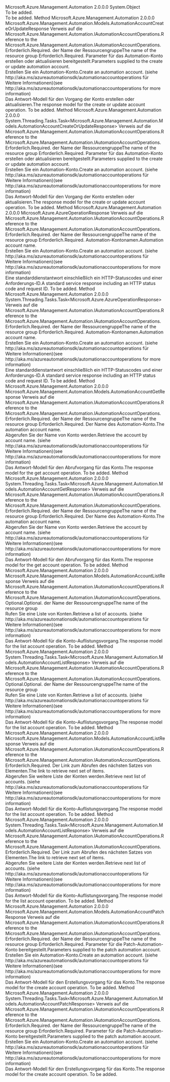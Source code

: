 <Type Name="AutomationAccountOperationsExtensions" FullName="Microsoft.Azure.Management.Automation.AutomationAccountOperationsExtensions">
  <TypeSignature Language="C#" Value="public static class AutomationAccountOperationsExtensions" />
  <TypeSignature Language="ILAsm" Value=".class public auto ansi abstract sealed beforefieldinit AutomationAccountOperationsExtensions extends System.Object" />
  <TypeSignature Language="DocId" Value="T:Microsoft.Azure.Management.Automation.AutomationAccountOperationsExtensions" />
  <TypeSignature Language="VB.NET" Value="Public Module AutomationAccountOperationsExtensions" />
  <TypeSignature Language="F#" Value="type AutomationAccountOperationsExtensions = class" />
  <AssemblyInfo>
    <AssemblyName>Microsoft.Azure.Management.Automation</AssemblyName>
    <AssemblyVersion>2.0.0.0</AssemblyVersion>
  </AssemblyInfo>
  <Base>
    <BaseTypeName>System.Object</BaseTypeName>
  </Base>
  <Interfaces />
  <Docs>
    <summary>To be added.</summary>
    <remarks>To be added.</remarks>
  </Docs>
  <Members>
    <Member MemberName="CreateOrUpdate">
      <MemberSignature Language="C#" Value="public static Microsoft.Azure.Management.Automation.Models.AutomationAccountCreateOrUpdateResponse CreateOrUpdate (this Microsoft.Azure.Management.Automation.IAutomationAccountOperations operations, string resourceGroupName, Microsoft.Azure.Management.Automation.Models.AutomationAccountCreateOrUpdateParameters parameters);" />
      <MemberSignature Language="ILAsm" Value=".method public static hidebysig class Microsoft.Azure.Management.Automation.Models.AutomationAccountCreateOrUpdateResponse CreateOrUpdate(class Microsoft.Azure.Management.Automation.IAutomationAccountOperations operations, string resourceGroupName, class Microsoft.Azure.Management.Automation.Models.AutomationAccountCreateOrUpdateParameters parameters) cil managed" />
      <MemberSignature Language="DocId" Value="M:Microsoft.Azure.Management.Automation.AutomationAccountOperationsExtensions.CreateOrUpdate(Microsoft.Azure.Management.Automation.IAutomationAccountOperations,System.String,Microsoft.Azure.Management.Automation.Models.AutomationAccountCreateOrUpdateParameters)" />
      <MemberSignature Language="VB.NET" Value="&lt;Extension()&gt;&#xA;Public Function CreateOrUpdate (operations As IAutomationAccountOperations, resourceGroupName As String, parameters As AutomationAccountCreateOrUpdateParameters) As AutomationAccountCreateOrUpdateResponse" />
      <MemberSignature Language="F#" Value="static member CreateOrUpdate : Microsoft.Azure.Management.Automation.IAutomationAccountOperations * string * Microsoft.Azure.Management.Automation.Models.AutomationAccountCreateOrUpdateParameters -&gt; Microsoft.Azure.Management.Automation.Models.AutomationAccountCreateOrUpdateResponse" Usage="Microsoft.Azure.Management.Automation.AutomationAccountOperationsExtensions.CreateOrUpdate (operations, resourceGroupName, parameters)" />
      <MemberType>Method</MemberType>
      <AssemblyInfo>
        <AssemblyName>Microsoft.Azure.Management.Automation</AssemblyName>
        <AssemblyVersion>2.0.0.0</AssemblyVersion>
      </AssemblyInfo>
      <ReturnValue>
        <ReturnType>Microsoft.Azure.Management.Automation.Models.AutomationAccountCreateOrUpdateResponse</ReturnType>
      </ReturnValue>
      <Parameters>
        <Parameter Name="operations" Type="Microsoft.Azure.Management.Automation.IAutomationAccountOperations" RefType="this" />
        <Parameter Name="resourceGroupName" Type="System.String" />
        <Parameter Name="parameters" Type="Microsoft.Azure.Management.Automation.Models.AutomationAccountCreateOrUpdateParameters" />
      </Parameters>
      <Docs>
        <param name="operations">
            <span data-ttu-id="dcac2-101">Verweis auf die Microsoft.Azure.Management.Automation.IAutomationAccountOperations.</span><span class="sxs-lookup"><span data-stu-id="dcac2-101">Reference to the Microsoft.Azure.Management.Automation.IAutomationAccountOperations.</span></span>
            </param>
        <param name="resourceGroupName">
            <span data-ttu-id="dcac2-102">Erforderlich.</span><span class="sxs-lookup"><span data-stu-id="dcac2-102">Required.</span></span> <span data-ttu-id="dcac2-103">der Name der Ressourcengruppe</span><span class="sxs-lookup"><span data-stu-id="dcac2-103">The name of the resource group</span></span>
            </param>
        <param name="parameters">
            <span data-ttu-id="dcac2-104">Erforderlich.</span><span class="sxs-lookup"><span data-stu-id="dcac2-104">Required.</span></span> <span data-ttu-id="dcac2-105">Parameter für das Automation-Konto erstellen oder aktualisieren bereitgestellt.</span><span class="sxs-lookup"><span data-stu-id="dcac2-105">Parameters supplied to the create or update automation account.</span></span>
            </param>
        <summary>
            <span data-ttu-id="dcac2-106">Erstellen Sie ein Automation-Konto.</span><span class="sxs-lookup"><span data-stu-id="dcac2-106">Create an automation account.</span></span>  <span data-ttu-id="dcac2-107">(siehe http://aka.ms/azureautomationsdk/automationaccountoperations für Weitere Informationen)</span><span class="sxs-lookup"><span data-stu-id="dcac2-107">(see http://aka.ms/azureautomationsdk/automationaccountoperations for more information)</span></span>
            </summary>
        <returns>
            <span data-ttu-id="dcac2-108">Das Antwort-Modell für den Vorgang der Konto erstellen oder aktualisieren.</span><span class="sxs-lookup"><span data-stu-id="dcac2-108">The response model for the create or update account operation.</span></span>
            </returns>
        <remarks>To be added.</remarks>
      </Docs>
    </Member>
    <Member MemberName="CreateOrUpdateAsync">
      <MemberSignature Language="C#" Value="public static System.Threading.Tasks.Task&lt;Microsoft.Azure.Management.Automation.Models.AutomationAccountCreateOrUpdateResponse&gt; CreateOrUpdateAsync (this Microsoft.Azure.Management.Automation.IAutomationAccountOperations operations, string resourceGroupName, Microsoft.Azure.Management.Automation.Models.AutomationAccountCreateOrUpdateParameters parameters);" />
      <MemberSignature Language="ILAsm" Value=".method public static hidebysig class System.Threading.Tasks.Task`1&lt;class Microsoft.Azure.Management.Automation.Models.AutomationAccountCreateOrUpdateResponse&gt; CreateOrUpdateAsync(class Microsoft.Azure.Management.Automation.IAutomationAccountOperations operations, string resourceGroupName, class Microsoft.Azure.Management.Automation.Models.AutomationAccountCreateOrUpdateParameters parameters) cil managed" />
      <MemberSignature Language="DocId" Value="M:Microsoft.Azure.Management.Automation.AutomationAccountOperationsExtensions.CreateOrUpdateAsync(Microsoft.Azure.Management.Automation.IAutomationAccountOperations,System.String,Microsoft.Azure.Management.Automation.Models.AutomationAccountCreateOrUpdateParameters)" />
      <MemberSignature Language="VB.NET" Value="&lt;Extension()&gt;&#xA;Public Function CreateOrUpdateAsync (operations As IAutomationAccountOperations, resourceGroupName As String, parameters As AutomationAccountCreateOrUpdateParameters) As Task(Of AutomationAccountCreateOrUpdateResponse)" />
      <MemberSignature Language="F#" Value="static member CreateOrUpdateAsync : Microsoft.Azure.Management.Automation.IAutomationAccountOperations * string * Microsoft.Azure.Management.Automation.Models.AutomationAccountCreateOrUpdateParameters -&gt; System.Threading.Tasks.Task&lt;Microsoft.Azure.Management.Automation.Models.AutomationAccountCreateOrUpdateResponse&gt;" Usage="Microsoft.Azure.Management.Automation.AutomationAccountOperationsExtensions.CreateOrUpdateAsync (operations, resourceGroupName, parameters)" />
      <MemberType>Method</MemberType>
      <AssemblyInfo>
        <AssemblyName>Microsoft.Azure.Management.Automation</AssemblyName>
        <AssemblyVersion>2.0.0.0</AssemblyVersion>
      </AssemblyInfo>
      <ReturnValue>
        <ReturnType>System.Threading.Tasks.Task&lt;Microsoft.Azure.Management.Automation.Models.AutomationAccountCreateOrUpdateResponse&gt;</ReturnType>
      </ReturnValue>
      <Parameters>
        <Parameter Name="operations" Type="Microsoft.Azure.Management.Automation.IAutomationAccountOperations" RefType="this" />
        <Parameter Name="resourceGroupName" Type="System.String" />
        <Parameter Name="parameters" Type="Microsoft.Azure.Management.Automation.Models.AutomationAccountCreateOrUpdateParameters" />
      </Parameters>
      <Docs>
        <param name="operations">
            <span data-ttu-id="dcac2-109">Verweis auf die Microsoft.Azure.Management.Automation.IAutomationAccountOperations.</span><span class="sxs-lookup"><span data-stu-id="dcac2-109">Reference to the Microsoft.Azure.Management.Automation.IAutomationAccountOperations.</span></span>
            </param>
        <param name="resourceGroupName">
            <span data-ttu-id="dcac2-110">Erforderlich.</span><span class="sxs-lookup"><span data-stu-id="dcac2-110">Required.</span></span> <span data-ttu-id="dcac2-111">der Name der Ressourcengruppe</span><span class="sxs-lookup"><span data-stu-id="dcac2-111">The name of the resource group</span></span>
            </param>
        <param name="parameters">
            <span data-ttu-id="dcac2-112">Erforderlich.</span><span class="sxs-lookup"><span data-stu-id="dcac2-112">Required.</span></span> <span data-ttu-id="dcac2-113">Parameter für das Automation-Konto erstellen oder aktualisieren bereitgestellt.</span><span class="sxs-lookup"><span data-stu-id="dcac2-113">Parameters supplied to the create or update automation account.</span></span>
            </param>
        <summary>
            <span data-ttu-id="dcac2-114">Erstellen Sie ein Automation-Konto.</span><span class="sxs-lookup"><span data-stu-id="dcac2-114">Create an automation account.</span></span>  <span data-ttu-id="dcac2-115">(siehe http://aka.ms/azureautomationsdk/automationaccountoperations für Weitere Informationen)</span><span class="sxs-lookup"><span data-stu-id="dcac2-115">(see http://aka.ms/azureautomationsdk/automationaccountoperations for more information)</span></span>
            </summary>
        <returns>
            <span data-ttu-id="dcac2-116">Das Antwort-Modell für den Vorgang der Konto erstellen oder aktualisieren.</span><span class="sxs-lookup"><span data-stu-id="dcac2-116">The response model for the create or update account operation.</span></span>
            </returns>
        <remarks>To be added.</remarks>
      </Docs>
    </Member>
    <Member MemberName="Delete">
      <MemberSignature Language="C#" Value="public static Microsoft.Azure.AzureOperationResponse Delete (this Microsoft.Azure.Management.Automation.IAutomationAccountOperations operations, string resourceGroupName, string automationAccountName);" />
      <MemberSignature Language="ILAsm" Value=".method public static hidebysig class Microsoft.Azure.AzureOperationResponse Delete(class Microsoft.Azure.Management.Automation.IAutomationAccountOperations operations, string resourceGroupName, string automationAccountName) cil managed" />
      <MemberSignature Language="DocId" Value="M:Microsoft.Azure.Management.Automation.AutomationAccountOperationsExtensions.Delete(Microsoft.Azure.Management.Automation.IAutomationAccountOperations,System.String,System.String)" />
      <MemberSignature Language="VB.NET" Value="&lt;Extension()&gt;&#xA;Public Function Delete (operations As IAutomationAccountOperations, resourceGroupName As String, automationAccountName As String) As AzureOperationResponse" />
      <MemberSignature Language="F#" Value="static member Delete : Microsoft.Azure.Management.Automation.IAutomationAccountOperations * string * string -&gt; Microsoft.Azure.AzureOperationResponse" Usage="Microsoft.Azure.Management.Automation.AutomationAccountOperationsExtensions.Delete (operations, resourceGroupName, automationAccountName)" />
      <MemberType>Method</MemberType>
      <AssemblyInfo>
        <AssemblyName>Microsoft.Azure.Management.Automation</AssemblyName>
        <AssemblyVersion>2.0.0.0</AssemblyVersion>
      </AssemblyInfo>
      <ReturnValue>
        <ReturnType>Microsoft.Azure.AzureOperationResponse</ReturnType>
      </ReturnValue>
      <Parameters>
        <Parameter Name="operations" Type="Microsoft.Azure.Management.Automation.IAutomationAccountOperations" RefType="this" />
        <Parameter Name="resourceGroupName" Type="System.String" />
        <Parameter Name="automationAccountName" Type="System.String" />
      </Parameters>
      <Docs>
        <param name="operations">
            <span data-ttu-id="dcac2-117">Verweis auf die Microsoft.Azure.Management.Automation.IAutomationAccountOperations.</span><span class="sxs-lookup"><span data-stu-id="dcac2-117">Reference to the Microsoft.Azure.Management.Automation.IAutomationAccountOperations.</span></span>
            </param>
        <param name="resourceGroupName">
            <span data-ttu-id="dcac2-118">Erforderlich.</span><span class="sxs-lookup"><span data-stu-id="dcac2-118">Required.</span></span> <span data-ttu-id="dcac2-119">der Name der Ressourcengruppe</span><span class="sxs-lookup"><span data-stu-id="dcac2-119">The name of the resource group</span></span>
            </param>
        <param name="automationAccountName">
            <span data-ttu-id="dcac2-120">Erforderlich.</span><span class="sxs-lookup"><span data-stu-id="dcac2-120">Required.</span></span> <span data-ttu-id="dcac2-121">Automation-Kontonamen.</span><span class="sxs-lookup"><span data-stu-id="dcac2-121">Automation account name.</span></span>
            </param>
        <summary>
            <span data-ttu-id="dcac2-122">Erstellen Sie ein Automation-Konto.</span><span class="sxs-lookup"><span data-stu-id="dcac2-122">Create an automation account.</span></span>  <span data-ttu-id="dcac2-123">(siehe http://aka.ms/azureautomationsdk/automationaccountoperations für Weitere Informationen)</span><span class="sxs-lookup"><span data-stu-id="dcac2-123">(see http://aka.ms/azureautomationsdk/automationaccountoperations for more information)</span></span>
            </summary>
        <returns>
            <span data-ttu-id="dcac2-124">Eine standarddienstantwort einschließlich ein HTTP-Statuscodes und einer Anforderungs-ID.</span><span class="sxs-lookup"><span data-stu-id="dcac2-124">A standard service response including an HTTP status code and request ID.</span></span>
            </returns>
        <remarks>To be added.</remarks>
      </Docs>
    </Member>
    <Member MemberName="DeleteAsync">
      <MemberSignature Language="C#" Value="public static System.Threading.Tasks.Task&lt;Microsoft.Azure.AzureOperationResponse&gt; DeleteAsync (this Microsoft.Azure.Management.Automation.IAutomationAccountOperations operations, string resourceGroupName, string automationAccountName);" />
      <MemberSignature Language="ILAsm" Value=".method public static hidebysig class System.Threading.Tasks.Task`1&lt;class Microsoft.Azure.AzureOperationResponse&gt; DeleteAsync(class Microsoft.Azure.Management.Automation.IAutomationAccountOperations operations, string resourceGroupName, string automationAccountName) cil managed" />
      <MemberSignature Language="DocId" Value="M:Microsoft.Azure.Management.Automation.AutomationAccountOperationsExtensions.DeleteAsync(Microsoft.Azure.Management.Automation.IAutomationAccountOperations,System.String,System.String)" />
      <MemberSignature Language="VB.NET" Value="&lt;Extension()&gt;&#xA;Public Function DeleteAsync (operations As IAutomationAccountOperations, resourceGroupName As String, automationAccountName As String) As Task(Of AzureOperationResponse)" />
      <MemberSignature Language="F#" Value="static member DeleteAsync : Microsoft.Azure.Management.Automation.IAutomationAccountOperations * string * string -&gt; System.Threading.Tasks.Task&lt;Microsoft.Azure.AzureOperationResponse&gt;" Usage="Microsoft.Azure.Management.Automation.AutomationAccountOperationsExtensions.DeleteAsync (operations, resourceGroupName, automationAccountName)" />
      <MemberType>Method</MemberType>
      <AssemblyInfo>
        <AssemblyName>Microsoft.Azure.Management.Automation</AssemblyName>
        <AssemblyVersion>2.0.0.0</AssemblyVersion>
      </AssemblyInfo>
      <ReturnValue>
        <ReturnType>System.Threading.Tasks.Task&lt;Microsoft.Azure.AzureOperationResponse&gt;</ReturnType>
      </ReturnValue>
      <Parameters>
        <Parameter Name="operations" Type="Microsoft.Azure.Management.Automation.IAutomationAccountOperations" RefType="this" />
        <Parameter Name="resourceGroupName" Type="System.String" />
        <Parameter Name="automationAccountName" Type="System.String" />
      </Parameters>
      <Docs>
        <param name="operations">
            <span data-ttu-id="dcac2-125">Verweis auf die Microsoft.Azure.Management.Automation.IAutomationAccountOperations.</span><span class="sxs-lookup"><span data-stu-id="dcac2-125">Reference to the Microsoft.Azure.Management.Automation.IAutomationAccountOperations.</span></span>
            </param>
        <param name="resourceGroupName">
            <span data-ttu-id="dcac2-126">Erforderlich.</span><span class="sxs-lookup"><span data-stu-id="dcac2-126">Required.</span></span> <span data-ttu-id="dcac2-127">der Name der Ressourcengruppe</span><span class="sxs-lookup"><span data-stu-id="dcac2-127">The name of the resource group</span></span>
            </param>
        <param name="automationAccountName">
            <span data-ttu-id="dcac2-128">Erforderlich.</span><span class="sxs-lookup"><span data-stu-id="dcac2-128">Required.</span></span> <span data-ttu-id="dcac2-129">Automation-Kontonamen.</span><span class="sxs-lookup"><span data-stu-id="dcac2-129">Automation account name.</span></span>
            </param>
        <summary>
            <span data-ttu-id="dcac2-130">Erstellen Sie ein Automation-Konto.</span><span class="sxs-lookup"><span data-stu-id="dcac2-130">Create an automation account.</span></span>  <span data-ttu-id="dcac2-131">(siehe http://aka.ms/azureautomationsdk/automationaccountoperations für Weitere Informationen)</span><span class="sxs-lookup"><span data-stu-id="dcac2-131">(see http://aka.ms/azureautomationsdk/automationaccountoperations for more information)</span></span>
            </summary>
        <returns>
            <span data-ttu-id="dcac2-132">Eine standarddienstantwort einschließlich ein HTTP-Statuscodes und einer Anforderungs-ID.</span><span class="sxs-lookup"><span data-stu-id="dcac2-132">A standard service response including an HTTP status code and request ID.</span></span>
            </returns>
        <remarks>To be added.</remarks>
      </Docs>
    </Member>
    <Member MemberName="Get">
      <MemberSignature Language="C#" Value="public static Microsoft.Azure.Management.Automation.Models.AutomationAccountGetResponse Get (this Microsoft.Azure.Management.Automation.IAutomationAccountOperations operations, string resourceGroupName, string automationAccount);" />
      <MemberSignature Language="ILAsm" Value=".method public static hidebysig class Microsoft.Azure.Management.Automation.Models.AutomationAccountGetResponse Get(class Microsoft.Azure.Management.Automation.IAutomationAccountOperations operations, string resourceGroupName, string automationAccount) cil managed" />
      <MemberSignature Language="DocId" Value="M:Microsoft.Azure.Management.Automation.AutomationAccountOperationsExtensions.Get(Microsoft.Azure.Management.Automation.IAutomationAccountOperations,System.String,System.String)" />
      <MemberSignature Language="VB.NET" Value="&lt;Extension()&gt;&#xA;Public Function Get (operations As IAutomationAccountOperations, resourceGroupName As String, automationAccount As String) As AutomationAccountGetResponse" />
      <MemberSignature Language="F#" Value="static member Get : Microsoft.Azure.Management.Automation.IAutomationAccountOperations * string * string -&gt; Microsoft.Azure.Management.Automation.Models.AutomationAccountGetResponse" Usage="Microsoft.Azure.Management.Automation.AutomationAccountOperationsExtensions.Get (operations, resourceGroupName, automationAccount)" />
      <MemberType>Method</MemberType>
      <AssemblyInfo>
        <AssemblyName>Microsoft.Azure.Management.Automation</AssemblyName>
        <AssemblyVersion>2.0.0.0</AssemblyVersion>
      </AssemblyInfo>
      <ReturnValue>
        <ReturnType>Microsoft.Azure.Management.Automation.Models.AutomationAccountGetResponse</ReturnType>
      </ReturnValue>
      <Parameters>
        <Parameter Name="operations" Type="Microsoft.Azure.Management.Automation.IAutomationAccountOperations" RefType="this" />
        <Parameter Name="resourceGroupName" Type="System.String" />
        <Parameter Name="automationAccount" Type="System.String" />
      </Parameters>
      <Docs>
        <param name="operations">
            <span data-ttu-id="dcac2-133">Verweis auf die Microsoft.Azure.Management.Automation.IAutomationAccountOperations.</span><span class="sxs-lookup"><span data-stu-id="dcac2-133">Reference to the Microsoft.Azure.Management.Automation.IAutomationAccountOperations.</span></span>
            </param>
        <param name="resourceGroupName">
            <span data-ttu-id="dcac2-134">Erforderlich.</span><span class="sxs-lookup"><span data-stu-id="dcac2-134">Required.</span></span> <span data-ttu-id="dcac2-135">der Name der Ressourcengruppe</span><span class="sxs-lookup"><span data-stu-id="dcac2-135">The name of the resource group</span></span>
            </param>
        <param name="automationAccount">
            <span data-ttu-id="dcac2-136">Erforderlich.</span><span class="sxs-lookup"><span data-stu-id="dcac2-136">Required.</span></span> <span data-ttu-id="dcac2-137">Der Name des Automation-Konto.</span><span class="sxs-lookup"><span data-stu-id="dcac2-137">The automation account name.</span></span>
            </param>
        <summary>
            <span data-ttu-id="dcac2-138">Abgerufen Sie der Name von Konto werden.</span><span class="sxs-lookup"><span data-stu-id="dcac2-138">Retrieve the account by account name.</span></span>  <span data-ttu-id="dcac2-139">(siehe http://aka.ms/azureautomationsdk/automationaccountoperations für Weitere Informationen)</span><span class="sxs-lookup"><span data-stu-id="dcac2-139">(see http://aka.ms/azureautomationsdk/automationaccountoperations for more information)</span></span>
            </summary>
        <returns>
            <span data-ttu-id="dcac2-140">Das Antwort-Modell für den Abrufvorgang für das Konto.</span><span class="sxs-lookup"><span data-stu-id="dcac2-140">The response model for the get account operation.</span></span>
            </returns>
        <remarks>To be added.</remarks>
      </Docs>
    </Member>
    <Member MemberName="GetAsync">
      <MemberSignature Language="C#" Value="public static System.Threading.Tasks.Task&lt;Microsoft.Azure.Management.Automation.Models.AutomationAccountGetResponse&gt; GetAsync (this Microsoft.Azure.Management.Automation.IAutomationAccountOperations operations, string resourceGroupName, string automationAccount);" />
      <MemberSignature Language="ILAsm" Value=".method public static hidebysig class System.Threading.Tasks.Task`1&lt;class Microsoft.Azure.Management.Automation.Models.AutomationAccountGetResponse&gt; GetAsync(class Microsoft.Azure.Management.Automation.IAutomationAccountOperations operations, string resourceGroupName, string automationAccount) cil managed" />
      <MemberSignature Language="DocId" Value="M:Microsoft.Azure.Management.Automation.AutomationAccountOperationsExtensions.GetAsync(Microsoft.Azure.Management.Automation.IAutomationAccountOperations,System.String,System.String)" />
      <MemberSignature Language="VB.NET" Value="&lt;Extension()&gt;&#xA;Public Function GetAsync (operations As IAutomationAccountOperations, resourceGroupName As String, automationAccount As String) As Task(Of AutomationAccountGetResponse)" />
      <MemberSignature Language="F#" Value="static member GetAsync : Microsoft.Azure.Management.Automation.IAutomationAccountOperations * string * string -&gt; System.Threading.Tasks.Task&lt;Microsoft.Azure.Management.Automation.Models.AutomationAccountGetResponse&gt;" Usage="Microsoft.Azure.Management.Automation.AutomationAccountOperationsExtensions.GetAsync (operations, resourceGroupName, automationAccount)" />
      <MemberType>Method</MemberType>
      <AssemblyInfo>
        <AssemblyName>Microsoft.Azure.Management.Automation</AssemblyName>
        <AssemblyVersion>2.0.0.0</AssemblyVersion>
      </AssemblyInfo>
      <ReturnValue>
        <ReturnType>System.Threading.Tasks.Task&lt;Microsoft.Azure.Management.Automation.Models.AutomationAccountGetResponse&gt;</ReturnType>
      </ReturnValue>
      <Parameters>
        <Parameter Name="operations" Type="Microsoft.Azure.Management.Automation.IAutomationAccountOperations" RefType="this" />
        <Parameter Name="resourceGroupName" Type="System.String" />
        <Parameter Name="automationAccount" Type="System.String" />
      </Parameters>
      <Docs>
        <param name="operations">
            <span data-ttu-id="dcac2-141">Verweis auf die Microsoft.Azure.Management.Automation.IAutomationAccountOperations.</span><span class="sxs-lookup"><span data-stu-id="dcac2-141">Reference to the Microsoft.Azure.Management.Automation.IAutomationAccountOperations.</span></span>
            </param>
        <param name="resourceGroupName">
            <span data-ttu-id="dcac2-142">Erforderlich.</span><span class="sxs-lookup"><span data-stu-id="dcac2-142">Required.</span></span> <span data-ttu-id="dcac2-143">der Name der Ressourcengruppe</span><span class="sxs-lookup"><span data-stu-id="dcac2-143">The name of the resource group</span></span>
            </param>
        <param name="automationAccount">
            <span data-ttu-id="dcac2-144">Erforderlich.</span><span class="sxs-lookup"><span data-stu-id="dcac2-144">Required.</span></span> <span data-ttu-id="dcac2-145">Der Name des Automation-Konto.</span><span class="sxs-lookup"><span data-stu-id="dcac2-145">The automation account name.</span></span>
            </param>
        <summary>
            <span data-ttu-id="dcac2-146">Abgerufen Sie der Name von Konto werden.</span><span class="sxs-lookup"><span data-stu-id="dcac2-146">Retrieve the account by account name.</span></span>  <span data-ttu-id="dcac2-147">(siehe http://aka.ms/azureautomationsdk/automationaccountoperations für Weitere Informationen)</span><span class="sxs-lookup"><span data-stu-id="dcac2-147">(see http://aka.ms/azureautomationsdk/automationaccountoperations for more information)</span></span>
            </summary>
        <returns>
            <span data-ttu-id="dcac2-148">Das Antwort-Modell für den Abrufvorgang für das Konto.</span><span class="sxs-lookup"><span data-stu-id="dcac2-148">The response model for the get account operation.</span></span>
            </returns>
        <remarks>To be added.</remarks>
      </Docs>
    </Member>
    <Member MemberName="List">
      <MemberSignature Language="C#" Value="public static Microsoft.Azure.Management.Automation.Models.AutomationAccountListResponse List (this Microsoft.Azure.Management.Automation.IAutomationAccountOperations operations, string resourceGroupName);" />
      <MemberSignature Language="ILAsm" Value=".method public static hidebysig class Microsoft.Azure.Management.Automation.Models.AutomationAccountListResponse List(class Microsoft.Azure.Management.Automation.IAutomationAccountOperations operations, string resourceGroupName) cil managed" />
      <MemberSignature Language="DocId" Value="M:Microsoft.Azure.Management.Automation.AutomationAccountOperationsExtensions.List(Microsoft.Azure.Management.Automation.IAutomationAccountOperations,System.String)" />
      <MemberSignature Language="VB.NET" Value="&lt;Extension()&gt;&#xA;Public Function List (operations As IAutomationAccountOperations, resourceGroupName As String) As AutomationAccountListResponse" />
      <MemberSignature Language="F#" Value="static member List : Microsoft.Azure.Management.Automation.IAutomationAccountOperations * string -&gt; Microsoft.Azure.Management.Automation.Models.AutomationAccountListResponse" Usage="Microsoft.Azure.Management.Automation.AutomationAccountOperationsExtensions.List (operations, resourceGroupName)" />
      <MemberType>Method</MemberType>
      <AssemblyInfo>
        <AssemblyName>Microsoft.Azure.Management.Automation</AssemblyName>
        <AssemblyVersion>2.0.0.0</AssemblyVersion>
      </AssemblyInfo>
      <ReturnValue>
        <ReturnType>Microsoft.Azure.Management.Automation.Models.AutomationAccountListResponse</ReturnType>
      </ReturnValue>
      <Parameters>
        <Parameter Name="operations" Type="Microsoft.Azure.Management.Automation.IAutomationAccountOperations" RefType="this" />
        <Parameter Name="resourceGroupName" Type="System.String" />
      </Parameters>
      <Docs>
        <param name="operations">
            <span data-ttu-id="dcac2-149">Verweis auf die Microsoft.Azure.Management.Automation.IAutomationAccountOperations.</span><span class="sxs-lookup"><span data-stu-id="dcac2-149">Reference to the Microsoft.Azure.Management.Automation.IAutomationAccountOperations.</span></span>
            </param>
        <param name="resourceGroupName">
            <span data-ttu-id="dcac2-150">Optional.</span><span class="sxs-lookup"><span data-stu-id="dcac2-150">Optional.</span></span> <span data-ttu-id="dcac2-151">der Name der Ressourcengruppe</span><span class="sxs-lookup"><span data-stu-id="dcac2-151">The name of the resource group</span></span>
            </param>
        <summary>
            <span data-ttu-id="dcac2-152">Rufen Sie eine Liste von Konten.</span><span class="sxs-lookup"><span data-stu-id="dcac2-152">Retrieve a list of accounts.</span></span>  <span data-ttu-id="dcac2-153">(siehe http://aka.ms/azureautomationsdk/automationaccountoperations für Weitere Informationen)</span><span class="sxs-lookup"><span data-stu-id="dcac2-153">(see http://aka.ms/azureautomationsdk/automationaccountoperations for more information)</span></span>
            </summary>
        <returns>
            <span data-ttu-id="dcac2-154">Das Antwort-Modell für die Konto-Auflistungsvorgang.</span><span class="sxs-lookup"><span data-stu-id="dcac2-154">The response model for the list account operation.</span></span>
            </returns>
        <remarks>To be added.</remarks>
      </Docs>
    </Member>
    <Member MemberName="ListAsync">
      <MemberSignature Language="C#" Value="public static System.Threading.Tasks.Task&lt;Microsoft.Azure.Management.Automation.Models.AutomationAccountListResponse&gt; ListAsync (this Microsoft.Azure.Management.Automation.IAutomationAccountOperations operations, string resourceGroupName);" />
      <MemberSignature Language="ILAsm" Value=".method public static hidebysig class System.Threading.Tasks.Task`1&lt;class Microsoft.Azure.Management.Automation.Models.AutomationAccountListResponse&gt; ListAsync(class Microsoft.Azure.Management.Automation.IAutomationAccountOperations operations, string resourceGroupName) cil managed" />
      <MemberSignature Language="DocId" Value="M:Microsoft.Azure.Management.Automation.AutomationAccountOperationsExtensions.ListAsync(Microsoft.Azure.Management.Automation.IAutomationAccountOperations,System.String)" />
      <MemberSignature Language="VB.NET" Value="&lt;Extension()&gt;&#xA;Public Function ListAsync (operations As IAutomationAccountOperations, resourceGroupName As String) As Task(Of AutomationAccountListResponse)" />
      <MemberSignature Language="F#" Value="static member ListAsync : Microsoft.Azure.Management.Automation.IAutomationAccountOperations * string -&gt; System.Threading.Tasks.Task&lt;Microsoft.Azure.Management.Automation.Models.AutomationAccountListResponse&gt;" Usage="Microsoft.Azure.Management.Automation.AutomationAccountOperationsExtensions.ListAsync (operations, resourceGroupName)" />
      <MemberType>Method</MemberType>
      <AssemblyInfo>
        <AssemblyName>Microsoft.Azure.Management.Automation</AssemblyName>
        <AssemblyVersion>2.0.0.0</AssemblyVersion>
      </AssemblyInfo>
      <ReturnValue>
        <ReturnType>System.Threading.Tasks.Task&lt;Microsoft.Azure.Management.Automation.Models.AutomationAccountListResponse&gt;</ReturnType>
      </ReturnValue>
      <Parameters>
        <Parameter Name="operations" Type="Microsoft.Azure.Management.Automation.IAutomationAccountOperations" RefType="this" />
        <Parameter Name="resourceGroupName" Type="System.String" />
      </Parameters>
      <Docs>
        <param name="operations">
            <span data-ttu-id="dcac2-155">Verweis auf die Microsoft.Azure.Management.Automation.IAutomationAccountOperations.</span><span class="sxs-lookup"><span data-stu-id="dcac2-155">Reference to the Microsoft.Azure.Management.Automation.IAutomationAccountOperations.</span></span>
            </param>
        <param name="resourceGroupName">
            <span data-ttu-id="dcac2-156">Optional.</span><span class="sxs-lookup"><span data-stu-id="dcac2-156">Optional.</span></span> <span data-ttu-id="dcac2-157">der Name der Ressourcengruppe</span><span class="sxs-lookup"><span data-stu-id="dcac2-157">The name of the resource group</span></span>
            </param>
        <summary>
            <span data-ttu-id="dcac2-158">Rufen Sie eine Liste von Konten.</span><span class="sxs-lookup"><span data-stu-id="dcac2-158">Retrieve a list of accounts.</span></span>  <span data-ttu-id="dcac2-159">(siehe http://aka.ms/azureautomationsdk/automationaccountoperations für Weitere Informationen)</span><span class="sxs-lookup"><span data-stu-id="dcac2-159">(see http://aka.ms/azureautomationsdk/automationaccountoperations for more information)</span></span>
            </summary>
        <returns>
            <span data-ttu-id="dcac2-160">Das Antwort-Modell für die Konto-Auflistungsvorgang.</span><span class="sxs-lookup"><span data-stu-id="dcac2-160">The response model for the list account operation.</span></span>
            </returns>
        <remarks>To be added.</remarks>
      </Docs>
    </Member>
    <Member MemberName="ListNext">
      <MemberSignature Language="C#" Value="public static Microsoft.Azure.Management.Automation.Models.AutomationAccountListResponse ListNext (this Microsoft.Azure.Management.Automation.IAutomationAccountOperations operations, string nextLink);" />
      <MemberSignature Language="ILAsm" Value=".method public static hidebysig class Microsoft.Azure.Management.Automation.Models.AutomationAccountListResponse ListNext(class Microsoft.Azure.Management.Automation.IAutomationAccountOperations operations, string nextLink) cil managed" />
      <MemberSignature Language="DocId" Value="M:Microsoft.Azure.Management.Automation.AutomationAccountOperationsExtensions.ListNext(Microsoft.Azure.Management.Automation.IAutomationAccountOperations,System.String)" />
      <MemberSignature Language="VB.NET" Value="&lt;Extension()&gt;&#xA;Public Function ListNext (operations As IAutomationAccountOperations, nextLink As String) As AutomationAccountListResponse" />
      <MemberSignature Language="F#" Value="static member ListNext : Microsoft.Azure.Management.Automation.IAutomationAccountOperations * string -&gt; Microsoft.Azure.Management.Automation.Models.AutomationAccountListResponse" Usage="Microsoft.Azure.Management.Automation.AutomationAccountOperationsExtensions.ListNext (operations, nextLink)" />
      <MemberType>Method</MemberType>
      <AssemblyInfo>
        <AssemblyName>Microsoft.Azure.Management.Automation</AssemblyName>
        <AssemblyVersion>2.0.0.0</AssemblyVersion>
      </AssemblyInfo>
      <ReturnValue>
        <ReturnType>Microsoft.Azure.Management.Automation.Models.AutomationAccountListResponse</ReturnType>
      </ReturnValue>
      <Parameters>
        <Parameter Name="operations" Type="Microsoft.Azure.Management.Automation.IAutomationAccountOperations" RefType="this" />
        <Parameter Name="nextLink" Type="System.String" />
      </Parameters>
      <Docs>
        <param name="operations">
            <span data-ttu-id="dcac2-161">Verweis auf die Microsoft.Azure.Management.Automation.IAutomationAccountOperations.</span><span class="sxs-lookup"><span data-stu-id="dcac2-161">Reference to the Microsoft.Azure.Management.Automation.IAutomationAccountOperations.</span></span>
            </param>
        <param name="nextLink">
            <span data-ttu-id="dcac2-162">Erforderlich.</span><span class="sxs-lookup"><span data-stu-id="dcac2-162">Required.</span></span> <span data-ttu-id="dcac2-163">Der Link zum Abrufen des nächsten Satzes von Elementen.</span><span class="sxs-lookup"><span data-stu-id="dcac2-163">The link to retrieve next set of items.</span></span>
            </param>
        <summary>
            <span data-ttu-id="dcac2-164">Abgerufen Sie weitere Liste der Konten werden.</span><span class="sxs-lookup"><span data-stu-id="dcac2-164">Retrieve next list of accounts.</span></span>  <span data-ttu-id="dcac2-165">(siehe http://aka.ms/azureautomationsdk/automationaccountoperations für Weitere Informationen)</span><span class="sxs-lookup"><span data-stu-id="dcac2-165">(see http://aka.ms/azureautomationsdk/automationaccountoperations for more information)</span></span>
            </summary>
        <returns>
            <span data-ttu-id="dcac2-166">Das Antwort-Modell für die Konto-Auflistungsvorgang.</span><span class="sxs-lookup"><span data-stu-id="dcac2-166">The response model for the list account operation.</span></span>
            </returns>
        <remarks>To be added.</remarks>
      </Docs>
    </Member>
    <Member MemberName="ListNextAsync">
      <MemberSignature Language="C#" Value="public static System.Threading.Tasks.Task&lt;Microsoft.Azure.Management.Automation.Models.AutomationAccountListResponse&gt; ListNextAsync (this Microsoft.Azure.Management.Automation.IAutomationAccountOperations operations, string nextLink);" />
      <MemberSignature Language="ILAsm" Value=".method public static hidebysig class System.Threading.Tasks.Task`1&lt;class Microsoft.Azure.Management.Automation.Models.AutomationAccountListResponse&gt; ListNextAsync(class Microsoft.Azure.Management.Automation.IAutomationAccountOperations operations, string nextLink) cil managed" />
      <MemberSignature Language="DocId" Value="M:Microsoft.Azure.Management.Automation.AutomationAccountOperationsExtensions.ListNextAsync(Microsoft.Azure.Management.Automation.IAutomationAccountOperations,System.String)" />
      <MemberSignature Language="VB.NET" Value="&lt;Extension()&gt;&#xA;Public Function ListNextAsync (operations As IAutomationAccountOperations, nextLink As String) As Task(Of AutomationAccountListResponse)" />
      <MemberSignature Language="F#" Value="static member ListNextAsync : Microsoft.Azure.Management.Automation.IAutomationAccountOperations * string -&gt; System.Threading.Tasks.Task&lt;Microsoft.Azure.Management.Automation.Models.AutomationAccountListResponse&gt;" Usage="Microsoft.Azure.Management.Automation.AutomationAccountOperationsExtensions.ListNextAsync (operations, nextLink)" />
      <MemberType>Method</MemberType>
      <AssemblyInfo>
        <AssemblyName>Microsoft.Azure.Management.Automation</AssemblyName>
        <AssemblyVersion>2.0.0.0</AssemblyVersion>
      </AssemblyInfo>
      <ReturnValue>
        <ReturnType>System.Threading.Tasks.Task&lt;Microsoft.Azure.Management.Automation.Models.AutomationAccountListResponse&gt;</ReturnType>
      </ReturnValue>
      <Parameters>
        <Parameter Name="operations" Type="Microsoft.Azure.Management.Automation.IAutomationAccountOperations" RefType="this" />
        <Parameter Name="nextLink" Type="System.String" />
      </Parameters>
      <Docs>
        <param name="operations">
            <span data-ttu-id="dcac2-167">Verweis auf die Microsoft.Azure.Management.Automation.IAutomationAccountOperations.</span><span class="sxs-lookup"><span data-stu-id="dcac2-167">Reference to the Microsoft.Azure.Management.Automation.IAutomationAccountOperations.</span></span>
            </param>
        <param name="nextLink">
            <span data-ttu-id="dcac2-168">Erforderlich.</span><span class="sxs-lookup"><span data-stu-id="dcac2-168">Required.</span></span> <span data-ttu-id="dcac2-169">Der Link zum Abrufen des nächsten Satzes von Elementen.</span><span class="sxs-lookup"><span data-stu-id="dcac2-169">The link to retrieve next set of items.</span></span>
            </param>
        <summary>
            <span data-ttu-id="dcac2-170">Abgerufen Sie weitere Liste der Konten werden.</span><span class="sxs-lookup"><span data-stu-id="dcac2-170">Retrieve next list of accounts.</span></span>  <span data-ttu-id="dcac2-171">(siehe http://aka.ms/azureautomationsdk/automationaccountoperations für Weitere Informationen)</span><span class="sxs-lookup"><span data-stu-id="dcac2-171">(see http://aka.ms/azureautomationsdk/automationaccountoperations for more information)</span></span>
            </summary>
        <returns>
            <span data-ttu-id="dcac2-172">Das Antwort-Modell für die Konto-Auflistungsvorgang.</span><span class="sxs-lookup"><span data-stu-id="dcac2-172">The response model for the list account operation.</span></span>
            </returns>
        <remarks>To be added.</remarks>
      </Docs>
    </Member>
    <Member MemberName="Patch">
      <MemberSignature Language="C#" Value="public static Microsoft.Azure.Management.Automation.Models.AutomationAccountPatchResponse Patch (this Microsoft.Azure.Management.Automation.IAutomationAccountOperations operations, string resourceGroupName, Microsoft.Azure.Management.Automation.Models.AutomationAccountPatchParameters parameters);" />
      <MemberSignature Language="ILAsm" Value=".method public static hidebysig class Microsoft.Azure.Management.Automation.Models.AutomationAccountPatchResponse Patch(class Microsoft.Azure.Management.Automation.IAutomationAccountOperations operations, string resourceGroupName, class Microsoft.Azure.Management.Automation.Models.AutomationAccountPatchParameters parameters) cil managed" />
      <MemberSignature Language="DocId" Value="M:Microsoft.Azure.Management.Automation.AutomationAccountOperationsExtensions.Patch(Microsoft.Azure.Management.Automation.IAutomationAccountOperations,System.String,Microsoft.Azure.Management.Automation.Models.AutomationAccountPatchParameters)" />
      <MemberSignature Language="VB.NET" Value="&lt;Extension()&gt;&#xA;Public Function Patch (operations As IAutomationAccountOperations, resourceGroupName As String, parameters As AutomationAccountPatchParameters) As AutomationAccountPatchResponse" />
      <MemberSignature Language="F#" Value="static member Patch : Microsoft.Azure.Management.Automation.IAutomationAccountOperations * string * Microsoft.Azure.Management.Automation.Models.AutomationAccountPatchParameters -&gt; Microsoft.Azure.Management.Automation.Models.AutomationAccountPatchResponse" Usage="Microsoft.Azure.Management.Automation.AutomationAccountOperationsExtensions.Patch (operations, resourceGroupName, parameters)" />
      <MemberType>Method</MemberType>
      <AssemblyInfo>
        <AssemblyName>Microsoft.Azure.Management.Automation</AssemblyName>
        <AssemblyVersion>2.0.0.0</AssemblyVersion>
      </AssemblyInfo>
      <ReturnValue>
        <ReturnType>Microsoft.Azure.Management.Automation.Models.AutomationAccountPatchResponse</ReturnType>
      </ReturnValue>
      <Parameters>
        <Parameter Name="operations" Type="Microsoft.Azure.Management.Automation.IAutomationAccountOperations" RefType="this" />
        <Parameter Name="resourceGroupName" Type="System.String" />
        <Parameter Name="parameters" Type="Microsoft.Azure.Management.Automation.Models.AutomationAccountPatchParameters" />
      </Parameters>
      <Docs>
        <param name="operations">
            <span data-ttu-id="dcac2-173">Verweis auf die Microsoft.Azure.Management.Automation.IAutomationAccountOperations.</span><span class="sxs-lookup"><span data-stu-id="dcac2-173">Reference to the Microsoft.Azure.Management.Automation.IAutomationAccountOperations.</span></span>
            </param>
        <param name="resourceGroupName">
            <span data-ttu-id="dcac2-174">Erforderlich.</span><span class="sxs-lookup"><span data-stu-id="dcac2-174">Required.</span></span> <span data-ttu-id="dcac2-175">der Name der Ressourcengruppe</span><span class="sxs-lookup"><span data-stu-id="dcac2-175">The name of the resource group</span></span>
            </param>
        <param name="parameters">
            <span data-ttu-id="dcac2-176">Erforderlich.</span><span class="sxs-lookup"><span data-stu-id="dcac2-176">Required.</span></span> <span data-ttu-id="dcac2-177">Parameter für die Patch-Automation-Konto bereitgestellt.</span><span class="sxs-lookup"><span data-stu-id="dcac2-177">Parameters supplied to the patch automation account.</span></span>
            </param>
        <summary>
            <span data-ttu-id="dcac2-178">Erstellen Sie ein Automation-Konto.</span><span class="sxs-lookup"><span data-stu-id="dcac2-178">Create an automation account.</span></span>  <span data-ttu-id="dcac2-179">(siehe http://aka.ms/azureautomationsdk/automationaccountoperations für Weitere Informationen)</span><span class="sxs-lookup"><span data-stu-id="dcac2-179">(see http://aka.ms/azureautomationsdk/automationaccountoperations for more information)</span></span>
            </summary>
        <returns>
            <span data-ttu-id="dcac2-180">Das Antwort-Modell für den Erstellungsvorgang für das Konto.</span><span class="sxs-lookup"><span data-stu-id="dcac2-180">The response model for the create account operation.</span></span>
            </returns>
        <remarks>To be added.</remarks>
      </Docs>
    </Member>
    <Member MemberName="PatchAsync">
      <MemberSignature Language="C#" Value="public static System.Threading.Tasks.Task&lt;Microsoft.Azure.Management.Automation.Models.AutomationAccountPatchResponse&gt; PatchAsync (this Microsoft.Azure.Management.Automation.IAutomationAccountOperations operations, string resourceGroupName, Microsoft.Azure.Management.Automation.Models.AutomationAccountPatchParameters parameters);" />
      <MemberSignature Language="ILAsm" Value=".method public static hidebysig class System.Threading.Tasks.Task`1&lt;class Microsoft.Azure.Management.Automation.Models.AutomationAccountPatchResponse&gt; PatchAsync(class Microsoft.Azure.Management.Automation.IAutomationAccountOperations operations, string resourceGroupName, class Microsoft.Azure.Management.Automation.Models.AutomationAccountPatchParameters parameters) cil managed" />
      <MemberSignature Language="DocId" Value="M:Microsoft.Azure.Management.Automation.AutomationAccountOperationsExtensions.PatchAsync(Microsoft.Azure.Management.Automation.IAutomationAccountOperations,System.String,Microsoft.Azure.Management.Automation.Models.AutomationAccountPatchParameters)" />
      <MemberSignature Language="VB.NET" Value="&lt;Extension()&gt;&#xA;Public Function PatchAsync (operations As IAutomationAccountOperations, resourceGroupName As String, parameters As AutomationAccountPatchParameters) As Task(Of AutomationAccountPatchResponse)" />
      <MemberSignature Language="F#" Value="static member PatchAsync : Microsoft.Azure.Management.Automation.IAutomationAccountOperations * string * Microsoft.Azure.Management.Automation.Models.AutomationAccountPatchParameters -&gt; System.Threading.Tasks.Task&lt;Microsoft.Azure.Management.Automation.Models.AutomationAccountPatchResponse&gt;" Usage="Microsoft.Azure.Management.Automation.AutomationAccountOperationsExtensions.PatchAsync (operations, resourceGroupName, parameters)" />
      <MemberType>Method</MemberType>
      <AssemblyInfo>
        <AssemblyName>Microsoft.Azure.Management.Automation</AssemblyName>
        <AssemblyVersion>2.0.0.0</AssemblyVersion>
      </AssemblyInfo>
      <ReturnValue>
        <ReturnType>System.Threading.Tasks.Task&lt;Microsoft.Azure.Management.Automation.Models.AutomationAccountPatchResponse&gt;</ReturnType>
      </ReturnValue>
      <Parameters>
        <Parameter Name="operations" Type="Microsoft.Azure.Management.Automation.IAutomationAccountOperations" RefType="this" />
        <Parameter Name="resourceGroupName" Type="System.String" />
        <Parameter Name="parameters" Type="Microsoft.Azure.Management.Automation.Models.AutomationAccountPatchParameters" />
      </Parameters>
      <Docs>
        <param name="operations">
            <span data-ttu-id="dcac2-181">Verweis auf die Microsoft.Azure.Management.Automation.IAutomationAccountOperations.</span><span class="sxs-lookup"><span data-stu-id="dcac2-181">Reference to the Microsoft.Azure.Management.Automation.IAutomationAccountOperations.</span></span>
            </param>
        <param name="resourceGroupName">
            <span data-ttu-id="dcac2-182">Erforderlich.</span><span class="sxs-lookup"><span data-stu-id="dcac2-182">Required.</span></span> <span data-ttu-id="dcac2-183">der Name der Ressourcengruppe</span><span class="sxs-lookup"><span data-stu-id="dcac2-183">The name of the resource group</span></span>
            </param>
        <param name="parameters">
            <span data-ttu-id="dcac2-184">Erforderlich.</span><span class="sxs-lookup"><span data-stu-id="dcac2-184">Required.</span></span> <span data-ttu-id="dcac2-185">Parameter für die Patch-Automation-Konto bereitgestellt.</span><span class="sxs-lookup"><span data-stu-id="dcac2-185">Parameters supplied to the patch automation account.</span></span>
            </param>
        <summary>
            <span data-ttu-id="dcac2-186">Erstellen Sie ein Automation-Konto.</span><span class="sxs-lookup"><span data-stu-id="dcac2-186">Create an automation account.</span></span>  <span data-ttu-id="dcac2-187">(siehe http://aka.ms/azureautomationsdk/automationaccountoperations für Weitere Informationen)</span><span class="sxs-lookup"><span data-stu-id="dcac2-187">(see http://aka.ms/azureautomationsdk/automationaccountoperations for more information)</span></span>
            </summary>
        <returns>
            <span data-ttu-id="dcac2-188">Das Antwort-Modell für den Erstellungsvorgang für das Konto.</span><span class="sxs-lookup"><span data-stu-id="dcac2-188">The response model for the create account operation.</span></span>
            </returns>
        <remarks>To be added.</remarks>
      </Docs>
    </Member>
  </Members>
</Type>